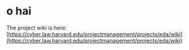 # o hai

The project wiki is here: [https://cyber.law.harvard.edu/projectmanagement/projects/eda/wiki](https://cyber.law.harvard.edu/projectmanagement/projects/eda/wiki)


